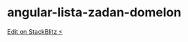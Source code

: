 # angular-lista-zadan-domelon

[Edit on StackBlitz ⚡️](https://stackblitz.com/edit/angular-lista-zadan-domelon)